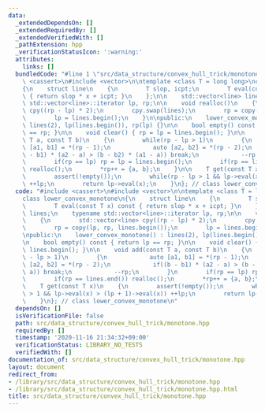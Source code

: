 ```yaml
---
data:
  _extendedDependsOn: []
  _extendedRequiredBy: []
  _extendedVerifiedWith: []
  _pathExtension: hpp
  _verificationStatusIcon: ':warning:'
  attributes:
    links: []
  bundledCode: "#line 1 \"src/data_structure/convex_hull_trick/monotone.hpp\"\n#include\
    \ <cassert>\n#include <vector>\n\ntemplate <class T = long long>\nclass lower_convex_monotone\n\
    {\n    struct line\n    {\n        T slop, icpt;\n        T eval(const T x) const\
    \ { return slop * x + icpt; }\n    };\n\n    std::vector<line> lines;\n    typename\
    \ std::vector<line>::iterator lp, rp;\n\n    void realloc()\n    {\n        std::vector<line>\
    \ cpy((rp - lp) * 2);\n        cpy.swap(lines);\n        rp = copy(lp, rp, lines.begin());\n\
    \        lp = lines.begin();\n    }\n\npublic:\n    lower_convex_monotone() :\
    \ lines(2), lp(lines.begin()), rp(lp) {}\n\n    bool empty() const { return lp\
    \ == rp; }\n\n    void clear() { rp = lp = lines.begin(); }\n\n    void add(const\
    \ T a, const T b)\n    {\n        while(rp - lp > 1)\n        {\n            auto\
    \ [a1, b1] = *(rp - 1);\n            auto [a2, b2] = *(rp - 2);\n            if((b\
    \ - b1) * (a2 - a) > (b - b2) * (a1 - a)) break;\n            --rp;\n        }\n\
    \        if(rp == lp) rp = lp = lines.begin();\n        if(rp == lines.end())\
    \ realloc();\n        *rp++ = {a, b};\n    }\n\n    T get(const T x)\n    {\n\
    \        assert(!empty());\n        while(rp - lp > 1 && lp->eval(x) > (lp + 1)->eval(x))\
    \ ++lp;\n        return lp->eval(x);\n    }\n}; // class lower_convex_monotone\n"
  code: "#include <cassert>\n#include <vector>\n\ntemplate <class T = long long>\n\
    class lower_convex_monotone\n{\n    struct line\n    {\n        T slop, icpt;\n\
    \        T eval(const T x) const { return slop * x + icpt; }\n    };\n\n    std::vector<line>\
    \ lines;\n    typename std::vector<line>::iterator lp, rp;\n\n    void realloc()\n\
    \    {\n        std::vector<line> cpy((rp - lp) * 2);\n        cpy.swap(lines);\n\
    \        rp = copy(lp, rp, lines.begin());\n        lp = lines.begin();\n    }\n\
    \npublic:\n    lower_convex_monotone() : lines(2), lp(lines.begin()), rp(lp) {}\n\
    \n    bool empty() const { return lp == rp; }\n\n    void clear() { rp = lp =\
    \ lines.begin(); }\n\n    void add(const T a, const T b)\n    {\n        while(rp\
    \ - lp > 1)\n        {\n            auto [a1, b1] = *(rp - 1);\n            auto\
    \ [a2, b2] = *(rp - 2);\n            if((b - b1) * (a2 - a) > (b - b2) * (a1 -\
    \ a)) break;\n            --rp;\n        }\n        if(rp == lp) rp = lp = lines.begin();\n\
    \        if(rp == lines.end()) realloc();\n        *rp++ = {a, b};\n    }\n\n\
    \    T get(const T x)\n    {\n        assert(!empty());\n        while(rp - lp\
    \ > 1 && lp->eval(x) > (lp + 1)->eval(x)) ++lp;\n        return lp->eval(x);\n\
    \    }\n}; // class lower_convex_monotone\n"
  dependsOn: []
  isVerificationFile: false
  path: src/data_structure/convex_hull_trick/monotone.hpp
  requiredBy: []
  timestamp: '2020-11-16 21:34:32+09:00'
  verificationStatus: LIBRARY_NO_TESTS
  verifiedWith: []
documentation_of: src/data_structure/convex_hull_trick/monotone.hpp
layout: document
redirect_from:
- /library/src/data_structure/convex_hull_trick/monotone.hpp
- /library/src/data_structure/convex_hull_trick/monotone.hpp.html
title: src/data_structure/convex_hull_trick/monotone.hpp
---
```

